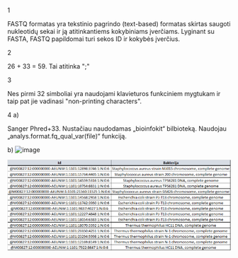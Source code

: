 1

FASTQ formatas yra tekstinio pagrindo (text-based) formatas skirtas saugoti nukleotidų sekai ir ją atitinkantiems kokybiniams įverčiams. Lyginant su FASTA, FASTQ papildomai turi sekos ID ir kokybės įverčius.

2

26 + 33 = 59. Tai atitinka ";"

3

Nes pirmi 32 simboliai yra naudojami klavieturos funkciniem mygtukam ir taip pat jie vadinasi "non-printing characters".

4
a)

Sanger Phred+33.
Nustačiau naudodamas „bioinfokit“ bilbioteką. Naudojau „analys.format.fq_qual_var(file)“ funkciją.

b)
![image](https://user-images.githubusercontent.com/26093035/144474820-1cc1a430-41a1-4e8e-87fd-6a87070f7818.png)




![image](https://raw.githubusercontent.com/domukas44/BioInformatics/master/3%20uzduotis/4c.png)
